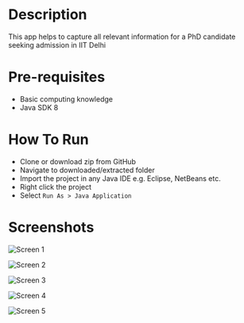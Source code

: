 # Description
This app helps to capture all relevant information for a PhD candidate seeking admission in IIT Delhi

# Pre-requisites
* Basic computing knowledge
* Java SDK 8

# How To Run
* Clone or download zip from GitHub
* Navigate to downloaded/extracted folder
* Import the project in any Java IDE e.g. Eclipse, NetBeans etc.
* Right click the project
* Select `Run As > Java Application`

# Screenshots
![Screen 1](https://imgur.com/ZbvToAH)

![Screen 2](https://imgur.com/f6MfBgy)

![Screen 3](https://imgur.com/b2S2SI9)

![Screen 4](https://imgur.com/Jhvc9vT)

![Screen 5](https://imgur.com/H2HzpJF)